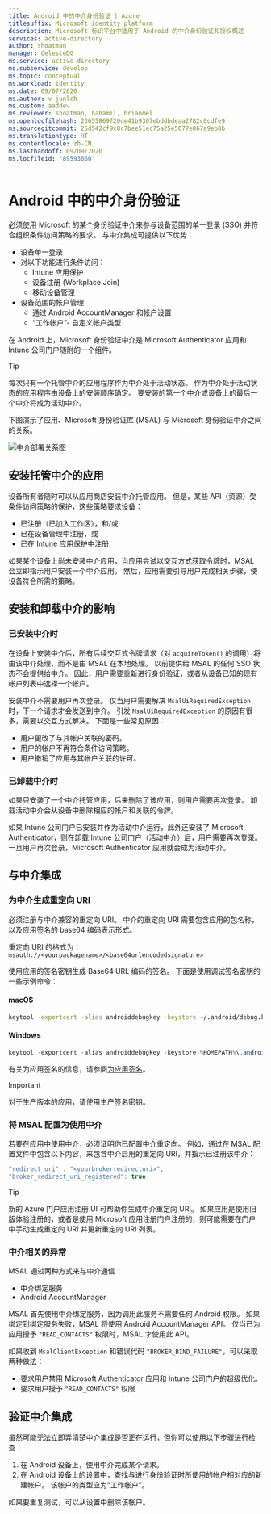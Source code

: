 ```yaml
---
title: Android 中的中介身份验证 | Azure
titlesuffix: Microsoft identity platform
description: Microsoft 标识平台中适用于 Android 的中介身份验证和授权概述
services: active-directory
author: shoatman
manager: CelesteDG
ms.service: active-directory
ms.subservice: develop
ms.topic: conceptual
ms.workload: identity
ms.date: 09/07/2020
ms.author: v-junlch
ms.custom: aaddev
ms.reviewer: shoatman, hahamil, brianmel
ms.openlocfilehash: 23655869f20de41b9307ebddbdeaa2782c0cdfe9
ms.sourcegitcommit: 25d542cf9c8c7bee51ec75a25e5077e867a9eb8b
ms.translationtype: HT
ms.contentlocale: zh-CN
ms.lasthandoff: 09/09/2020
ms.locfileid: "89593660"
---
```

# <a name="brokered-authentication-in-android"></a>Android 中的中介身份验证

必须使用 Microsoft 的某个身份验证中介来参与设备范围的单一登录 (SSO) 并符合组织条件访问策略的要求。 与中介集成可提供以下优势：

- 设备单一登录
- 对以下功能进行条件访问：
  - Intune 应用保护
  - 设备注册 (Workplace Join)
  - 移动设备管理
- 设备范围的帐户管理
  -  通过 Android AccountManager 和帐户设置
  - “工作帐户”- 自定义帐户类型

在 Android 上，Microsoft 身份验证中介是 Microsoft Authenticator 应用和 Intune 公司门户随附的一个组件。

> [!TIP]
> 每次只有一个托管中介的应用程序作为中介处于活动状态。 作为中介处于活动状态的应用程序由设备上的安装顺序确定。 要安装的第一个中介或设备上的最后一个中介将成为活动中介。

下图演示了应用、Microsoft 身份验证库 (MSAL) 与 Microsoft 身份验证中介之间的关系。

![中介部署关系图](./media/brokered-auth/brokered-deployment-diagram.png)

## <a name="installing-apps-that-host-a-broker"></a>安装托管中介的应用

设备所有者随时可以从应用商店安装中介托管应用。 但是，某些 API（资源）受条件访问策略的保护，这些策略要求设备：

- 已注册（已加入工作区），和/或
- 已在设备管理中注册，或
- 已在 Intune 应用保护中注册

如果某个设备上尚未安装中介应用，当应用尝试以交互方式获取令牌时，MSAL 会立即指示用户安装一个中介应用。 然后，应用需要引导用户完成相关步骤，使设备符合所需的策略。

## <a name="effects-of-installing-and-uninstalling-a-broker"></a>安装和卸载中介的影响

### <a name="when-a-broker-is-installed"></a>已安装中介时

在设备上安装中介后，所有后续交互式令牌请求（对 `acquireToken()` 的调用）将由该中介处理，而不是由 MSAL 在本地处理。 以前提供给 MSAL 的任何 SSO 状态不会提供给中介。 因此，用户需要重新进行身份验证，或者从设备已知的现有帐户列表中选择一个帐户。

安装中介不需要用户再次登录。 仅当用户需要解决 `MsalUiRequiredException` 时，下一个请求才会发送到中介。 引发 `MsalUiRequiredException` 的原因有很多，需要以交互方式解决。 下面是一些常见原因：

- 用户更改了与其帐户关联的密码。
- 用户的帐户不再符合条件访问策略。
- 用户撤销了应用与其帐户关联的许可。

### <a name="when-a-broker-is-uninstalled"></a>已卸载中介时

如果只安装了一个中介托管应用，后来删除了该应用，则用户需要再次登录。 卸载活动中介会从设备中删除相应的帐户和关联的令牌。

如果 Intune 公司门户已安装并作为活动中介运行，此外还安装了 Microsoft Authenticator，则在卸载 Intune 公司门户（活动中介）后，用户需要再次登录。 一旦用户再次登录，Microsoft Authenticator 应用就会成为活动中介。

## <a name="integrating-with-a-broker"></a>与中介集成

### <a name="generating-a-redirect-uri-for-a-broker"></a>为中介生成重定向 URI

必须注册与中介兼容的重定向 URI。 中介的重定向 URI 需要包含应用的包名称，以及应用签名的 base64 编码表示形式。

重定向 URI 的格式为：`msauth://<yourpackagename>/<base64urlencodedsignature>`

使用应用的签名密钥生成 Base64 URL 编码的签名。 下面是使用调试签名密钥的一些示例命令：

#### <a name="macos"></a>macOS

```bash
keytool -exportcert -alias androiddebugkey -keystore ~/.android/debug.keystore | openssl sha1 -binary | openssl base64
```

#### <a name="windows"></a>Windows

```powershell
keytool -exportcert -alias androiddebugkey -keystore %HOMEPATH%\.android\debug.keystore | openssl sha1 -binary | openssl base64
```

有关为应用签名的信息，请参阅[为应用签名](https://developer.android.com/studio/publish/app-signing)。

> [!IMPORTANT]
> 对于生产版本的应用，请使用生产签名密钥。

### <a name="configure-msal-to-use-a-broker"></a>将 MSAL 配置为使用中介

若要在应用中使用中介，必须证明你已配置中介重定向。 例如，通过在 MSAL 配置文件中包含以下内容，来包含中介启用的重定向 URI，并指示已注册该中介：

```javascript
"redirect_uri" : "<yourbrokerredirecturi>",
"broker_redirect_uri_registered": true
```

> [!TIP]
> 新的 Azure 门户应用注册 UI 可帮助你生成中介重定向 URI。 如果应用是使用旧版体验注册的，或者是使用 Microsoft 应用注册门户注册的，则可能需要在门户中手动生成重定向 URI 并更新重定向 URI 列表。

### <a name="broker-related-exceptions"></a>中介相关的异常

MSAL 通过两种方式来与中介通信：

- 中介绑定服务
- Android AccountManager

MSAL 首先使用中介绑定服务，因为调用此服务不需要任何 Android 权限。 如果绑定到绑定服务失败，MSAL 将使用 Android AccountManager API。 仅当已为应用授予 `"READ_CONTACTS"` 权限时，MSAL 才使用此 API。

如果收到 `MsalClientException` 和错误代码 `"BROKER_BIND_FAILURE"`，可以采取两种做法：

- 要求用户禁用 Microsoft Authenticator 应用和 Intune 公司门户的超级优化。
- 要求用户授予 `"READ_CONTACTS"` 权限

## <a name="verifying-broker-integration"></a>验证中介集成

虽然可能无法立即弄清楚中介集成是否正在运行，但你可以使用以下步骤进行检查：

1. 在 Android 设备上，使用中介完成某个请求。
1. 在 Android 设备上的设置中，查找与进行身份验证时所使用的帐户相对应的新建帐户。 该帐户的类型应为“工作帐户”。

如果要重复测试，可以从设置中删除该帐户。

